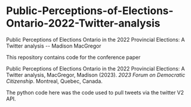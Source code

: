 # Public-Perceptions-of-Elections-Ontario-2022-Twitter-analysis
Public Perceptions of Elections Ontario in the 2022 Provincial Elections: A Twitter analysis -- Madison MacGregor  

This repository contains code for the conference paper 

Public Perceptions of Elections Ontario in the 2022 Provincial Elections: A Twitter analysis, MacGregor, Madison (2023).  _2023 Forum on Democratic Citizenship_. Montreal, Quebec, Canada.  

The python code here was the code used to pull tweets via the twitter V2 API.  

